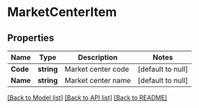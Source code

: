 # MarketCenterItem

## Properties
Name | Type | Description | Notes
------------ | ------------- | ------------- | -------------
**Code** | **string** | Market center code | [default to null]
**Name** | **string** | Market center name | [default to null]

[[Back to Model list]](../README.md#documentation-for-models) [[Back to API list]](../README.md#documentation-for-api-endpoints) [[Back to README]](../README.md)

